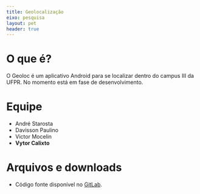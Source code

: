 ```yaml
---
title: Geolocalização
eixo: pesquisa
layout: pet
header: true
---
```


# O que é?
O Geoloc é um aplicativo Android para se localizar dentro do campus III da UFPR. No momento está em fase de desenvolvimento.

# Equipe
* André Starosta
* Davisson Paulino
* Victor Mocelin
* **Vytor Calixto**

# Arquivos e downloads
* Código fonte disponível no [GitLab](https://gitlab.c3sl.ufpr.br/pet/Geoloc).